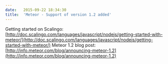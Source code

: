 ```yaml
---
date:	2015-09-22 18:34:30
title:	'Meteor - Support of version 1.2 added'
---
```


Getting started on Scalingo: [http://doc.scalingo.com/languages/javascript/nodejs/getting-started-with-meteor/](http://doc.scalingo.com/languages/javascript/nodejs/getting-started-with-meteor/)
Meteor 1.2 blog post: [http://info.meteor.com/blog/announcing-meteor-1.2](http://info.meteor.com/blog/announcing-meteor-1.2)

